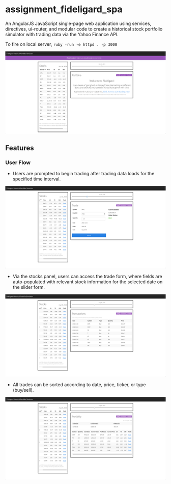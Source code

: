 # assignment_fideligard_spa

An AngularJS JavaScript single-page web application using services, directives, ui-router, and modular code to create a historical stock portfolio simulator with trading data via the Yahoo Finance API.

To fire on local server, `ruby -run -e httpd . -p 3000`

![Load](https://github.com/eating247/assignment_fideligard_spa/blob/master/1.png)

## Features

### User Flow

- Users are prompted to begin trading after trading data loads for the specified time interval.

![Trade](https://github.com/eating247/assignment_fideligard_spa/blob/master/2.png)

- Via the stocks panel, users can access the trade form, where fields are auto-populated with relevant stock information for the selected date on the slider form. 

![Transactions](https://github.com/eating247/assignment_fideligard_spa/blob/master/3.png)

- All trades can be sorted according to date, price, ticker, or type (buy/sell).

![Portfolio](https://github.com/eating247/assignment_fideligard_spa/blob/master/4.png)
